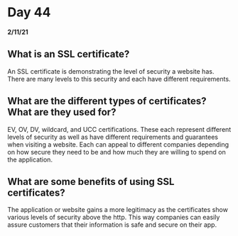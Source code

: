 # Day 44
__2/11/21__
## What is an SSL certificate?
An SSL certificate is demonstrating the level of security a website has. There are many levels to this security and each have different requirements.
## What are the different types of certificates? What are they used for?
EV, OV, DV, wildcard, and UCC certifications. These each represent different levels of security as well as have different requirements and guarantees when visiting a website. Each can appeal to different companies depending on how secure they need to be and how much they are willing to spend on the application. 

## What are some benefits of using SSL certificates?
The application or website gains a more legitimacy as the certificates show various levels of security above the http. This way companies can easily assure customers that their information is safe and secure on their app. 